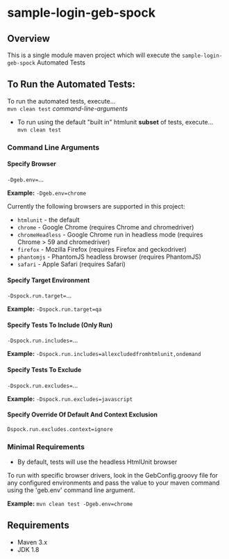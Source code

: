 # sample-login-geb-spock


## Overview

This is a single module maven project which will execute the `sample-login-geb-spock`
Automated Tests


## To Run the Automated Tests:
To run the automated tests, execute...  
`mvn clean test` *command-line-arguments*

* To run using the default "built in" htmlunit **subset** of tests, execute...  
`mvn clean test`


### Command Line Arguments
#### Specify Browser
`-Dgeb.env=`...

**Example:**
`-Dgeb.env=chrome`

Currently the following browsers are supported in this project:
* `htmlunit` - the default
* `chrome` - Google Chrome (requires Chrome and chromedriver)
* `chromeHeadless` - Google Chrome run in headless mode (requires Chrome > 59 and chromedriver)
* `firefox` - Mozilla Firefox (requires Firefox and geckodriver)
* `phantomjs` - PhantomJS headless browser (requires PhantomJS)
* `safari` - Apple Safari (requires Safari)


#### Specify Target Environment
`-Dspock.run.target=`...

**Example:**
`-Dspock.run.target=qa`

#### Specify Tests To Include (Only Run)
`-Dspock.run.includes=`...

**Example:**
`-Dspock.run.includes=allexcludedfromhtmlunit,ondemand`

#### Specify Tests To Exclude
`-Dspock.run.excludes=`...

**Example:**
`-Dspock.run.excludes=javascript`

#### Specify Override Of Default And Context Exclusion
`Dspock.run.excludes.context=ignore`


### Minimal Requirements
* By default, tests will use the headless HtmlUnit browser

To run with specific browser drivers, look in the GebConfig.groovy file for any
configured environments and pass the value to your maven command using the
 'geb.env' command line argument.


**Example:**
`mvn clean test -Dgeb.env=chrome`


## Requirements
* Maven 3.x
* JDK 1.8

